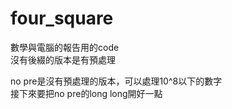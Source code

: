 # four_square
數學與電腦的報告用的code  
沒有後綴的版本是有預處理  
  
no pre是沒有預處理的版本，可以處理10^8以下的數字  
接下來要把no pre的long long開好一點
